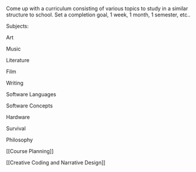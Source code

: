 Come up with a curriculum consisting of various topics to study in a similar structure to school. Set a completion goal, 1 week, 1 month, 1 semester, etc..

  

Subjects:

Art

Music

Literature

Film

Writing

Software Languages

Software Concepts

Hardware

Survival

Philosophy

[[Course Planning]]

[[Creative Coding and Narrative Design]]